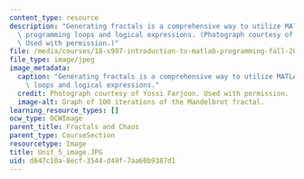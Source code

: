 ```yaml
---
content_type: resource
description: "Generating fractals is a comprehensive way to utilize MATLAB\u2019s\
  \ programming loops and logical expressions. (Photograph courtesy of Yossi Farjoun.\
  \ Used with permission.)"
file: /media/courses/18-s997-introduction-to-matlab-programming-fall-2011/d647c10a8ecf3544d49f7aa60b9387d1_Unit_5_image.JPG
file_type: image/jpeg
image_metadata:
  caption: "Generating fractals is a comprehensive way to utilize MATLAB\u2019s programming\
    \ loops and logical expressions."
  credit: Photograph courtesy of Yossi Farjoun. Used with permission.
  image-alt: Graph of 100 iterations of the Mandelbrot fractal.
learning_resource_types: []
ocw_type: OCWImage
parent_title: Fractals and Chaos
parent_type: CourseSection
resourcetype: Image
title: Unit_5_image.JPG
uid: d647c10a-8ecf-3544-d49f-7aa60b9387d1
---
```

